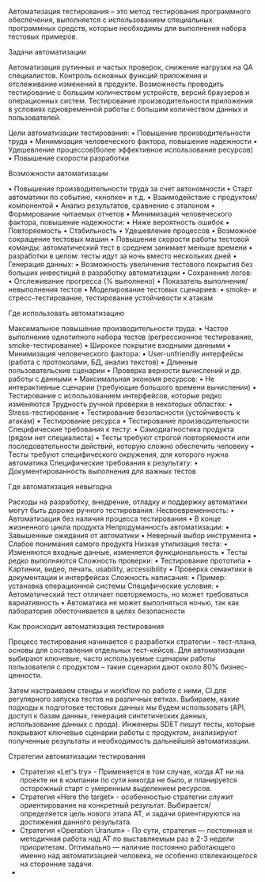 Автоматизация тестирования – это метод тестирования программного обеспечения, выполняется с использованием специальных
программных средств, которые необходимы для выполнения набора тестовых примеров.

Задачи автоматизации

Автоматизация рутинных и частых проверок, снижение нагрузки на QA специалистов. Контроль основных функций приложения и
отслеживание изменений в продукте. Возможность проводить тестирование с большим количеством устройств, версий браузеров
и операционных систем. Тестирование производительности приложения в условиях одновременной работы с большим количеством
данных и пользователей.

Цели автоматизации тестирования:
  • Повышение производительности труда 
  • Минимизация человеческого фактора, повышение надежности 
  • Удешевление процессов(более эффективное использование ресурсов)
  • Повышение скорости разработки

Возможности автоматизации

• Повышение производительности труда за счет автономности • Старт автоматики по событию,
«кнопке» и т.д. • Взаимодействие с продуктом/компонентой • Анализ результатов, сравнение с эталоном • Формирование
читаемых отчетов • Минимизация человеческого фактора, повышение надежности:
• Ниже вероятность ошибок • Повторяемость • Стабильность • Удешевление процессов • Возможное сокращение тестовых машин •
Повышение скорости работы тестовой команды: автоматический тест в среднем занимает меньше времени • разработки в целом:
тесты идут за ночь вместо нескольких дней • Генерация данных:
• Возможность увеличения тестового покрытия без больших инвестиций в разработку автоматизации • Сохранение логов:
• Отслеживание прогресса (% выполнено)
• Показатель выполнения/невыполнения тестов • Моделирование тестовых сценариев:
• smoke- и стресс-тестирование, тестирование устойчивости к атакам

Где использовать автоматизацию

Максимальное повышение производительности труда:
• Частое выполнение однотипного набора тестов (регрессионное тестирование, smoke-тестирование)
• Широкое покрытие входными данными • Минимизация человеческого фактора:
• User-unfriendly интерфейсы (работа с протоколами, БД, анализ текстов)
• Длинные пользовательские сценарии • Проверка верности вычислений и др. работы с данными • Максимальная экономя
ресурсов:
• Не интерактивные сценарии (требующие большого времени вычисления)
• Тестирование с использованием интерфейсов, которые редко изменяются Трудность ручной проверки в некоторых областях:
• Stress-тестирование • Тестирование безопасности (устойчивость к атакам)
• Тестирование ресурса • Тестирование производительности Специфические требования к тесту:
• Самодиагностика продукта (рядом нет специалиста)
• Тесты требуют строгой повторяемости или последовательности действий, которую сложно обеспечить человеку • Тесты
требуют специфического окружения, для которого нужна автоматика Специфические требования к результату:
• Документированность выполнения для важных тестов

Где автоматизация невыгодна

Расходы на разработку, внедрение, отладку и поддержку автоматики могут быть дороже ручного
тестирования:
Несвоевременность:
• Автоматизация без наличия процесса тестирования • В конце жизненного цикла продукта Непродуманность автоматизации:
• Завышенные ожидания от автоматики • Неверный выбор инструмента • Слабое понимания самого продукта Низкая утилизация
теста:
• Изменяются входные данные, изменяется функциональность • Тесты редко выполняются Сложность проверки:
• Тестирование прототипа • Картинки, видео, печать, usability, accessibility • Проверка семантики в документации и
интерфейсах Сложность написания:
• Пример: установка операционной системы Специфические условия:
• Автоматический тест отличает повторяемость, но может требоваться вариативность • Автоматика не может выполняться
ночью, так как лаборатория обесточивается в целях безопасности

Как происходит автоматизация тестирования

Процесс тестирования начинается с разработки стратегии – тест-плана, основы
для составления отдельных тест-кейсов. Для автоматизации выбирают ключевые, часто используемые сценарии работы
пользователя с продуктом – такие сценарии дают около 80% бизнес-ценности.

Затем настраиваем стенды и workflow по работе с ними, CI для регулярного запуска тестов на различных ветках. Выбираем,
какие подходы к подготовке тестовых данных мы будем использовать (API, доступ к базам данных, генерация синтетических
данных, использование данных с прода). Инженеры SDET пишут тесты, которые покрывают ключевые сценарии работы с
продуктом, анализируют полученные результаты и необходимость дальнейшей автоматизации.

Стратегии автоматизации тестирования

- Стратегия «Let's try» - Применяется в том случае, когда АТ ни на проекте ни в компании по сути никогда не было, и
  планируется осторожный старт с умеренным выделением ресурсов.
- Стратегия «Here the target» - особенностью стратегии служит ориентирование на конкретный результат.
  Выбирается/определяется цель нового этапа АТ, и задачи ориентируются на достижения данного результата.
- Стратегия «Operation Uranum» - По сути, стратегия — постоянная и методичная работа над АТ по выставляемым раз в 2-3
  недели приоритетам. Оптимально — наличие постоянно работающего именно над автоматизацией человека, не особенно
  отвлекающегося на сторонние задачи.
- 
